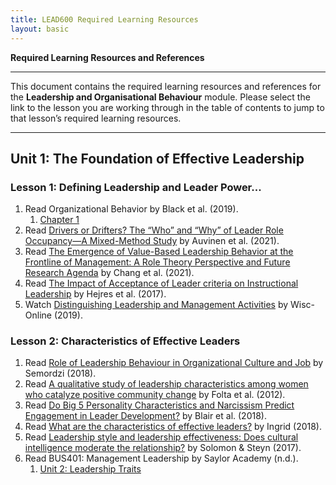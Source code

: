 ```yaml
---
title: LEAD600 Required Learning Resources
layout: basic
---
```

**Required Learning Resources and References**

***

This document contains the required learning resources and references for the **Leadership and Organisational Behaviour** module. Please select the link to the lesson you are working through in the table of contents to jump to that lesson’s required learning resources.

***

## **Unit 1:** The Foundation of Effective Leadership

### **Lesson 1:** Defining Leadership and Leader Power...

1. Read Organizational Behavior by Black et al. (2019).
    1. [Chapter 1](https://openstax.org/books/organizational-behavior/pages/1-introduction)
2. Read [Drivers or Drifters? The “Who” and “Why” of Leader Role Occupancy—A Mixed-Method Study](https://www.frontiersin.org/articles/10.3389/fpsyg.2021.573924/full) by Auvinen et al. (2021).
3. Read [The Emergence of Value-Based Leadership Behavior at the Frontline of Management: A Role Theory Perspective and Future Research Agenda](https://www.frontiersin.org/articles/10.3389/fpsyg.2021.635106/full) by Chang et al. (2021).
4. Read [The Impact of Acceptance of Leader criteria on Instructional Leadership](https://www.gavinpublishers.com/article/view/the-impact-of-acceptance-of-leader-criteria-on-instructional-leadership) by Hejres et al. (2017).
5. Watch [Distinguishing Leadership and Management Activities](https://www.youtube.com/watch?v=KGlv8iHAdeo) by Wisc-Online (2019).

### **Lesson 2:** Characteristics of Effective Leaders

1. Read [Role of Leadership Behaviour in Organizational Culture and Job](https://iiste.org/Journals/index.php/EJBM/article/view/44161/45547) by Semordzi (2018).
2. Read [A qualitative study of leadership characteristics among women who catalyze positive community change](https://bmcpublichealth.biomedcentral.com/articles/10.1186/1471-2458-12-383) by Folta et al. (2012).
3. Read [Do Big 5 Personality Characteristics and Narcissism Predict Engagement in Leader Development?](https://www.frontiersin.org/articles/10.3389/fpsyg.2018.01817/full) by Blair et al. (2018).
4. Read [What are the characteristics of effective leaders?](https://uis.brage.unit.no/uis-xmlui/handle/11250/2563186) by Ingrid (2018).
5. Read [Leadership style and leadership effectiveness: Does cultural intelligence moderate the relationship?](http://www.scielo.org.za/scielo.php?script=sci_arttext&pid=S1684-19992017000100019) by Solomon & Steyn (2017).
6. Read BUS401: Management Leadership by Saylor Academy (n.d.).
    1. [Unit 2: Leadership Traits](https://learn.saylor.org/mod/page/view.php?id=12921)
